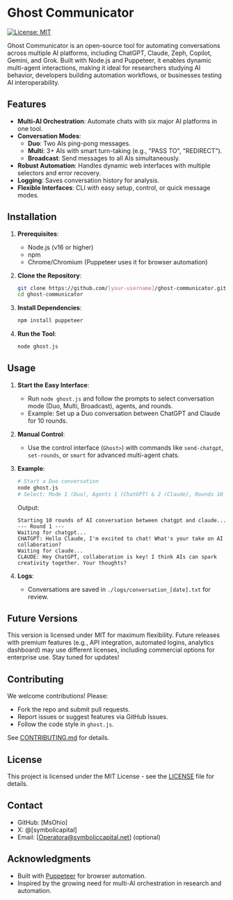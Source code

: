 # Ghost Communicator

[![License: MIT](https://img.shields.io/badge/License-MIT-yellow.svg)](https://opensource.org/licenses/MIT)

Ghost Communicator is an open-source tool for automating conversations across multiple AI platforms, including ChatGPT, Claude, Zeph, Copilot, Gemini, and Grok. Built with Node.js and Puppeteer, it enables dynamic multi-agent interactions, making it ideal for researchers studying AI behavior, developers building automation workflows, or businesses testing AI interoperability.

## Features

- **Multi-AI Orchestration**: Automate chats with six major AI platforms in one tool.
- **Conversation Modes**:
  - **Duo**: Two AIs ping-pong messages.
  - **Multi**: 3+ AIs with smart turn-taking (e.g., "PASS TO", "REDIRECT").
  - **Broadcast**: Send messages to all AIs simultaneously.
- **Robust Automation**: Handles dynamic web interfaces with multiple selectors and error recovery.
- **Logging**: Saves conversation history for analysis.
- **Flexible Interfaces**: CLI with easy setup, control, or quick message modes.

## Installation

1. **Prerequisites**:
   - Node.js (v16 or higher)
   - npm
   - Chrome/Chromium (Puppeteer uses it for browser automation)

2. **Clone the Repository**:
   ```bash
   git clone https://github.com/[your-username]/ghost-communicator.git
   cd ghost-communicator
   ```

3. **Install Dependencies**:
   ```bash
   npm install puppeteer
   ```

4. **Run the Tool**:
   ```bash
   node ghost.js
   ```

## Usage

1. **Start the Easy Interface**:
   - Run `node ghost.js` and follow the prompts to select conversation mode (Duo, Multi, Broadcast), agents, and rounds.
   - Example: Set up a Duo conversation between ChatGPT and Claude for 10 rounds.

2. **Manual Control**:
   - Use the control interface (`Ghost>`) with commands like `send-chatgpt`, `set-rounds`, or `smart` for advanced multi-agent chats.

3. **Example**:
   ```bash
   # Start a Duo conversation
   node ghost.js
   # Select: Mode 1 (Duo), Agents 1 (ChatGPT) & 2 (Claude), Rounds 10
   ```

   Output:
   ```
   Starting 10 rounds of AI conversation between chatgpt and claude...
   --- Round 1 ---
   Waiting for chatgpt...
   CHATGPT: Hello Claude, I'm excited to chat! What's your take on AI collaboration?
   Waiting for claude...
   CLAUDE: Hey ChatGPT, collaboration is key! I think AIs can spark creativity together. Your thoughts?
   ```

4. **Logs**:
   - Conversations are saved in `./logs/conversation_[date].txt` for review.

## Future Versions

This version is licensed under MIT for maximum flexibility. Future releases with premium features (e.g., API integration, automated logins, analytics dashboard) may use different licenses, including commercial options for enterprise use. Stay tuned for updates!

## Contributing

We welcome contributions! Please:
- Fork the repo and submit pull requests.
- Report issues or suggest features via GitHub Issues.
- Follow the code style in `ghost.js`.

See [CONTRIBUTING.md](CONTRIBUTING.md) for details.

## License

This project is licensed under the MIT License - see the [LICENSE](LICENSE) file for details.

## Contact

- GitHub: [MsOhio]
- X: @[symbolicapital]
- Email: [Operatora@symboliccapital.net] (optional)

## Acknowledgments

- Built with [Puppeteer](https://pptr.dev/) for browser automation.
- Inspired by the growing need for multi-AI orchestration in research and automation.
